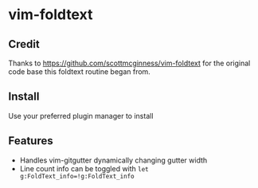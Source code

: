 # vim-foldtext

Credit
------

Thanks to https://github.com/scottmcginness/vim-foldtext for the original code base this foldtext routine began from.

Install
-------

Use your preferred plugin manager to install

Features
--------
* Handles vim-gitgutter dynamically changing gutter width
* Line count info can be toggled with `let g:FoldText_info=!g:FoldText_info`

